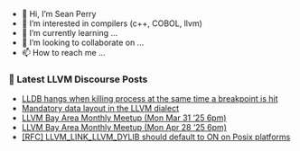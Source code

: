 - 👋 Hi, I’m Sean Perry
- 👀 I’m interested in compilers (c++, COBOL, llvm)
- 🌱 I’m currently learning ...
- 💞️ I’m looking to collaborate on ...
- 📫 How to reach me ...

<!---
s66perry/s66perry is a ✨ special ✨ repository because its `README.md` (this file) appears on your GitHub profile.
You can click the Preview link to take a look at your changes.
--->
### 📕 Latest LLVM Discourse Posts

<!-- DISCOURSE-LLVM:START -->
- [LLDB hangs when killing process at the same time a breakpoint is hit](https://discourse.llvm.org/t/lldb-hangs-when-killing-process-at-the-same-time-a-breakpoint-is-hit/85913#post_2)
- [Mandatory data layout in the LLVM dialect](https://discourse.llvm.org/t/mandatory-data-layout-in-the-llvm-dialect/85875#post_12)
- [LLVM Bay Area Monthly Meetup &lpar;Mon Mar 31 ‘25 6pm&rpar;](https://discourse.llvm.org/t/llvm-bay-area-monthly-meetup-mon-mar-31-25-6pm/85212#post_2)
- [LLVM Bay Area Monthly Meetup &lpar;Mon Apr 28 ‘25 6pm&rpar;](https://discourse.llvm.org/t/llvm-bay-area-monthly-meetup-mon-apr-28-25-6pm/85914#post_1)
- [[RFC] LLVM_LINK_LLVM_DYLIB should default to ON on Posix platforms](https://discourse.llvm.org/t/rfc-llvm-link-llvm-dylib-should-default-to-on-on-posix-platforms/85908#post_12)
<!-- DISCOURSE-LLVM:END -->
